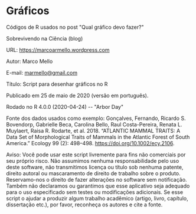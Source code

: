 # Gráficos
Códigos de R usados no post "Qual gráfico devo fazer?"


Sobrevivendo na Ciência (blog)

URL: https://marcoarmello.wordpress.com

Autor: Marco Mello

E-mail: marmello@gmail.com 

Título: Script para desenhar gráficos no R

Publicado em 25 de maio de 2020 (versão em português).

Rodado no R 4.0.0 (2020-04-24) -- "Arbor Day"

Fonte dos dados usados como exemplo: Gonçalves, Fernando, Ricardo S. Bovendorp, Gabrielle Beca, Carolina Bello, Raul Costa-Pereira, Renata L. Muylaert, Raisa R. Rodarte, et al. 2018. “ATLANTIC MAMMAL TRAITS: A Data Set of Morphological Traits of Mammals in the Atlantic Forest of South America.” Ecology 99 (2): 498–498. https://doi.org/10.1002/ecy.2106.

Aviso: Você pode usar este script livremente para fins não comerciais por seu próprio risco. Não assumimos nenhuma responsabilidade pelo uso deste software, não transmitimos licença ou título sob nenhuma patente, direito autoral ou mascaramento de direito de trabalho sobre o produto. Reservamo-nos o direito de fazer alterações no software sem notificação. Também não declaramos ou garantimos que esse aplicativo seja adequado para o uso especificado sem testes ou modificações adicionais. Se esse script o ajudar a produzir algum trabalho acadêmico (artigo, livro, capítulo, dissertação etc.), por favor, reconheça os autores e cite a fonte.
